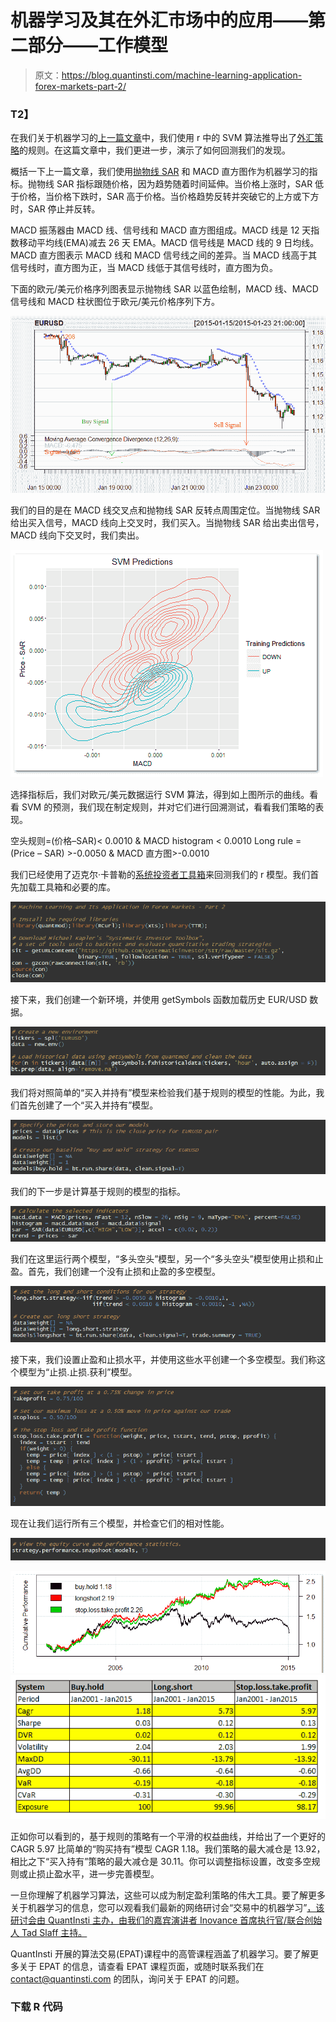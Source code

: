 # 机器学习及其在外汇市场中的应用——第二部分——工作模型

> 原文：<https://blog.quantinsti.com/machine-learning-application-forex-markets-part-2/>

###  **T2】**

在我们关于机器学习的[上一篇文章](https://blog.quantinsti.com/machine-learning-application-forex-markets-working-models/)中，我们使用 r 中的 SVM 算法推导出了[外汇策略](https://blog.quantinsti.com/fx-market-pairs-trading-strategy/)的规则。在这篇文章中，我们更进一步，演示了如何回测我们的发现。

概括一下上一篇文章，我们使用[抛物线 SAR](https://blog.quantinsti.com/parabolic-sar/) 和 MACD 直方图作为机器学习的指标。抛物线 SAR 指标跟随价格，因为趋势随着时间延伸。当价格上涨时，SAR 低于价格，当价格下跌时，SAR 高于价格。当价格趋势反转并突破它的上方或下方时，SAR 停止并反转。

MACD 振荡器由 MACD 线、信号线和 MACD 直方图组成。MACD 线是 12 天指数移动平均线(EMA)减去 26 天 EMA。MACD 信号线是 MACD 线的 9 日均线。MACD 直方图表示 MACD 线和 MACD 信号线之间的差异。当 MACD 线高于其信号线时，直方图为正，当 MACD 线低于其信号线时，直方图为负。

下面的欧元/美元价格序列图表显示抛物线 SAR 以蓝色绘制，MACD 线、MACD 信号线和 MACD 柱状图位于欧元/美元价格序列下方。

![EURUSD](img/73816ff32506dd2b0405e775e45100ac.png)

我们的目的是在 MACD 线交叉点和抛物线 SAR 反转点周围定位。当抛物线 SAR 给出买入信号，MACD 线向上交叉时，我们买入。当抛物线 SAR 给出卖出信号，MACD 线向下交叉时，我们卖出。

![SVM Predictions](img/352eb35739fddbfead69ee6a93afd76c.png)

选择指标后，我们对欧元/美元数据运行 SVM 算法，得到如上图所示的曲线。看看 SVM 的预测，我们现在制定规则，并对它们进行回溯测试，看看我们策略的表现。

空头规则=(价格–SAR)< 0.0010 & MACD histogram < 0.0010 Long rule = (Price – SAR) >-0.0050 & MACD 直方图>-0.0010

我们已经使用了迈克尔·卡普勒的[系统投资者工具箱](https://github.com/systematicinvestor/SIT)来回测我们的 r 模型。我们首先加载工具箱和必要的库。

![install libraries](img/b7fd3ee27dfec9bc576fd46723235e74.png)

接下来，我们创建一个新环境，并使用 getSymbols 函数加载历史 EUR/USD 数据。

![create a new environment](img/802e99cc7ac5ba0ed435da0b1025b081.png)

我们将对照简单的“买入并持有”模型来检验我们基于规则的模型的性能。为此，我们首先创建了一个“买入并持有”模型。

![specify the prices and store our models](img/d375dd7141c878b4c91ccf3e4877dc88.png)

我们的下一步是计算基于规则的模型的指标。

![calculate selected indicators](img/14d753aa6c00701dd11cc34b79a47a26.png)

我们在这里运行两个模型，“多头空头”模型，另一个“多头空头”模型使用止损和止盈。首先，我们创建一个没有止损和止盈的多空模型。

![set conditions](img/9bd2e45afe13077d10cccbfe88a2192d.png)

接下来，我们设置止盈和止损水平，并使用这些水平创建一个多空模型。我们称这个模型为“止损.止损.获利”模型。

![set take profit](img/87c040beff452049d19ac7319bcd45a5.png)

现在让我们运行所有三个模型，并检查它们的相对性能。

![view equity curve](img/798a18f9581f5ea63201269259198e30.png)

![Cumulative Performance](img/15aac4868c0c01b52a9ae2226e8f5225.png) ![Performance table](img/8e7d968768420261e5136693b554e230.png)

正如你可以看到的，基于规则的策略有一个平滑的权益曲线，并给出了一个更好的 CAGR 5.97 比简单的“购买持有”模型 CAGR 1.18。我们策略的最大减仓是 13.92，相比之下“买入持有”策略的最大减仓是 30.11。你可以调整指标设置，改变多空规则或止损止盈水平，进一步完善模型。

一旦你理解了机器学习算法，这些可以成为制定盈利策略的伟大工具。要了解更多关于机器学习的信息，您可以观看我们最新的网络研讨会“交易中的机器学习”[，该研讨会由 QuantInsti 主办，由我们的嘉宾演讲者 Inovance 首席执行官/联合创始人 Tad Slaff 主持。](https://www.youtube.com/watch?v=V7UGqi83iJw&feature=youtu.be&utm_source=aiattendees&utm_medium=email&utm_campaign=aiwebinarmar16)

QuantInsti 开展的算法交易(EPAT)课程中的高管课程涵盖了机器学习。要了解更多关于 EPAT 的信息，请查看 EPAT 课程页面，或随时联系我们在 contact@quantinsti.com 的团队，询问关于 EPAT 的问题。

### **下载 R 代码**
